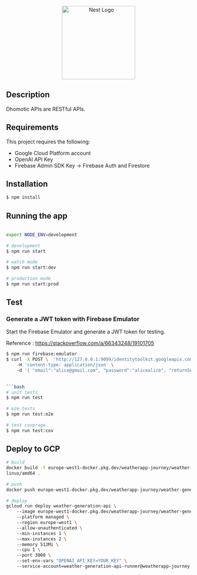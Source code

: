  <p align="center">                                                                                                          
   <a href="http://nestjs.com/" target="blank"><img src="https://nestjs.com/img/logo-small.svg" width="200" alt="Nest Logo"  
 /></a>                                                                                                                      
 </p>

## Description

Dhomotic APIs are RESTful APIs.

## Requirements

This project requires the following:

- Google Cloud Platform account
- OpenAI API Key
- Firebase Admin SDK Key -> Firebase Auth and Firestore

## Installation

 ```bash                                                                                                                     
 $ npm install                                                                                                               
 ```                                                                                                                         

## Running the app

 ```bash                                                                                                                     
                                                                                                                             
 export NODE_ENV=development                                                                                                 
                                                                                                                             
 # development                                                                                                               
 $ npm run start                                                                                                             
                                                                                                                             
 # watch mode                                                                                                                
 $ npm run start:dev                                                                                                         
                                                                                                                             
 # production mode                                                                                                           
 $ npm run start:prod                                                                                                        
 ```                                                                                                                         

## Test

### Generate a JWT token with Firebase Emulator

Start the Firebase Emulator and generate a JWT token for testing.

Reference : https://stackoverflow.com/a/66343248/19101705


 ```bash                                                                                                                     
 $ npm run firebase:emulator                                                                                                 
 $ curl -X POST \  'http://127.0.0.1:9099/identitytoolkit.googleapis.com/v1/accounts:signInWithPassword?key=key' \           
     -H 'content-type: application/json' \                                                                                   
     -d '{ "email":"alice@gmail.com", "password":"alicealice", "returnSecureToken":true }'                                   
                                                                                                                             
                                                                                                                             
 ```bash                                                                                                                     
 # unit tests                                                                                                                
 $ npm run test                                                                                                              
                                                                                                                             
 # e2e tests                                                                                                                 
 $ npm run test:e2e                                                                                                          
                                                                                                                             
 # test coverage                                                                                                             
 $ npm run test:cov                                                                                                          
 ```                                                                                                                         

## Deploy to GCP

 ```bash                                                                                                                     
 # build                                                                                                                     
 docker build -t europe-west1-docker.pkg.dev/weatherapp-journey/weather-generation-api/generation-api:0.0.1 --platform       
 linux/amd64 .                                                                                                               
                                                                                                                             
 # push                                                                                                                      
 docker push europe-west1-docker.pkg.dev/weatherapp-journey/weather-generation-api/generation-api:0.0.1                      
                                                                                                                             
 # deploy                                                                                                                    
 gcloud run deploy weather-generation-api \                                                                                  
     --image europe-west1-docker.pkg.dev/weatherapp-journey/weather-generation-api/generation-api:0.0.1 \                    
     --platform managed \                                                                                                    
     --region europe-west1 \                                                                                                 
     --allow-unauthenticated \                                                                                               
     --min-instances 1 \                                                                                                     
     --max-instances 2 \                                                                                                     
     --memory 512Mi \                                                                                                        
     --cpu 1 \                                                                                                               
     --port 3000 \                                                                                                           
     --set-env-vars "OPENAI_API_KEY=YOUR_KEY" \                                                                              
     --service-account=weather-generation-api-runner@weatherapp-journey.iam.gserviceaccount.com                              
 ```
